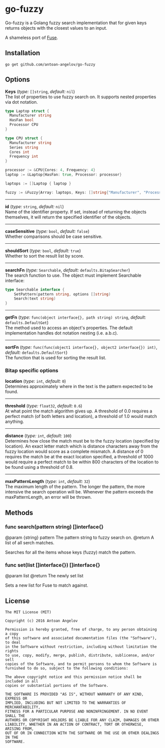 # go-fuzzy
Go-fuzzy is a Golang fuzzy search implementation that for given keys returns objects with the closest values to an input.

A shameless port of [Fuse](https://github.com/krisk/Fuse).

## Installation
```
go get github.com/antoan-angelov/go-fuzzy
```

## Options
**Кeys** (_type:_ `[]string`, _default:_ `nil`)  
The list of properties to use fuzzy search on. It supports nested properties via dot notation.

```go
type Laptop struct {
  Manufacturer string
  HasFan bool
  Processor CPU
}

type CPU struct {
  Manufacturer string
  Series string
  Cores int
  Frequency int
}

processor := &CPU{Cores: 4, Frequency: 4}
laptop := &Laptop{HasFan: true, Processor: processor}

laptops := []Laptop { laptop }

fuzzy := &Fuzzy{Аrray: laptops, Кeys: []string{"Manufacturer", "Processor.Manufacturer"} }
```

---

**id** (_type:_ `string`, _default:_ `nil`)  
Name of the identifier property. If set, instead of returning the objects themselves, it will return the specified identifier of the objects.

---

**caseSensitive** (_type:_ `bool`, _default:_ `false`)  
Whether comparisons should be case sensitive.

---

**shouldSort** (_type:_ `bool`, _default:_ `true`)  
Whether to sort the result list by score.

---

**searchFn** (_type:_ `Searchable`, _default:_ `defaults.BitapSearcher`)  
The search function to use. The object must implement Searchable interface:
```go
type Searchable interface {
    SetPattern(pattern string, options []string)
    Search(text string)
}
```

---

**getFn** (_type:_ `func(object interface{}, path string) string`, _default:_ `defaults.DefaultGet`)  
The method used to access an object's properties. The default implementation handles dot notation nesting (i.e. a.b.c).

---

**sortFn** (_type:_ `func(func(object1 interface{}, object2 interface{}) int)`, _default:_ `defaults.DefaultSort`)  
The function that is used for sorting the result list.


### Bitap specific options
**location** (_type:_ `int`, _default:_ `0`)  
Determines approximately where in the text is the pattern expected to be found.

---

**threshold** (_type:_ `float32`, _default:_ `0.6`)  
At what point the match algorithm gives up. A threshold of 0.0 requires a perfect match (of both letters and location), a threshold of 1.0 would match anything.

---

**distance** (_type:_ `int`, _default:_ `100`)  
Determines how close the match must be to the fuzzy location (specified by location). An exact letter match which is distance characters away from the fuzzy location would score as a complete mismatch. A distance of 0 requires the match be at the exact location specified, a threshold of 1000 would require a perfect match to be within 800 characters of the location to be found using a threshold of 0.8.

---

**maxPatternLength** (_type:_ `int`, _default:_ `32`)  
The maximum length of the pattern. The longer the pattern, the more intensive the search operation will be. Whenever the pattern exceeds the maxPatternLength, an error will be thrown.

## Methods

### func search(pattern string) []interface{}

@param {string} pattern The pattern string to fuzzy search on.
@return A list of all serch matches.

Searches for all the items whose keys (fuzzy) match the pattern.

### func set(list []interface{}) []interface{}

@param list
@return The newly set list

Sets a new list for Fuse to match against.

## License
```
The MIT License (MIT)

Copyright (c) 2016 Antoan Angelov

Permission is hereby granted, free of charge, to any person obtaining a copy
of this software and associated documentation files (the "Software"), to deal
in the Software without restriction, including without limitation the rights
to use, copy, modify, merge, publish, distribute, sublicense, and/or sell
copies of the Software, and to permit persons to whom the Software is
furnished to do so, subject to the following conditions:

The above copyright notice and this permission notice shall be included in all
copies or substantial portions of the Software.

THE SOFTWARE IS PROVIDED "AS IS", WITHOUT WARRANTY OF ANY KIND, EXPRESS OR
IMPLIED, INCLUDING BUT NOT LIMITED TO THE WARRANTIES OF MERCHANTABILITY,
FITNESS FOR A PARTICULAR PURPOSE AND NONINFRINGEMENT. IN NO EVENT SHALL THE
AUTHORS OR COPYRIGHT HOLDERS BE LIABLE FOR ANY CLAIM, DAMAGES OR OTHER
LIABILITY, WHETHER IN AN ACTION OF CONTRACT, TORT OR OTHERWISE, ARISING FROM,
OUT OF OR IN CONNECTION WITH THE SOFTWARE OR THE USE OR OTHER DEALINGS IN THE
SOFTWARE.
```
